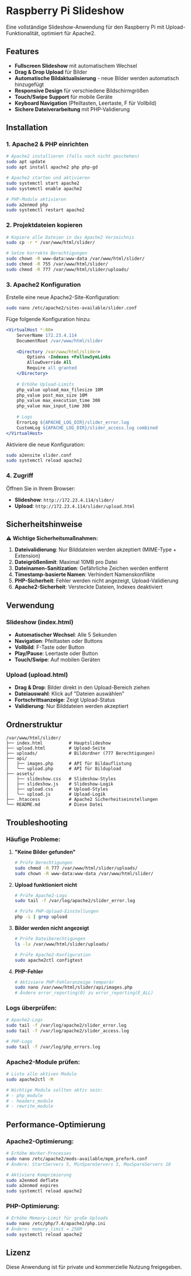 # Raspberry Pi Slideshow

Eine vollständige Slideshow-Anwendung für den Raspberry Pi mit Upload-Funktionalität, optimiert für Apache2.

## Features

- **Fullscreen Slideshow** mit automatischem Wechsel
- **Drag & Drop Upload** für Bilder
- **Automatische Bildaktualisierung** - neue Bilder werden automatisch hinzugefügt
- **Responsive Design** für verschiedene Bildschirmgrößen
- **Touch/Swipe Support** für mobile Geräte
- **Keyboard Navigation** (Pfeiltasten, Leertaste, F für Vollbild)
- **Sichere Dateiverarbeitung** mit PHP-Validierung

## Installation

### 1. Apache2 & PHP einrichten

```bash
# Apache2 installieren (falls noch nicht geschehen)
sudo apt update
sudo apt install apache2 php php-gd

# Apache2 starten und aktivieren
sudo systemctl start apache2
sudo systemctl enable apache2

# PHP-Module aktivieren
sudo a2enmod php
sudo systemctl restart apache2
```

### 2. Projektdateien kopieren

```bash
# Kopiere alle Dateien in das Apache2 Verzeichnis
sudo cp -r * /var/www/html/slider/

# Setze korrekte Berechtigungen
sudo chown -R www-data:www-data /var/www/html/slider/
sudo chmod -R 755 /var/www/html/slider/
sudo chmod -R 777 /var/www/html/slider/uploads/
```

### 3. Apache2 Konfiguration

Erstelle eine neue Apache2-Site-Konfiguration:

```bash
sudo nano /etc/apache2/sites-available/slider.conf
```

Füge folgende Konfiguration hinzu:

```apache
<VirtualHost *:80>
    ServerName 172.23.4.114
    DocumentRoot /var/www/html/slider
    
    <Directory /var/www/html/slider>
        Options -Indexes +FollowSymLinks
        AllowOverride All
        Require all granted
    </Directory>
    
    # Erhöhe Upload-Limits
    php_value upload_max_filesize 10M
    php_value post_max_size 10M
    php_value max_execution_time 300
    php_value max_input_time 300
    
    # Logs
    ErrorLog ${APACHE_LOG_DIR}/slider_error.log
    CustomLog ${APACHE_LOG_DIR}/slider_access.log combined
</VirtualHost>
```

Aktiviere die neue Konfiguration:

```bash
sudo a2ensite slider.conf
sudo systemctl reload apache2
```

### 4. Zugriff

Öffnen Sie in Ihrem Browser:
- **Slideshow**: `http://172.23.4.114/slider/`
- **Upload**: `http://172.23.4.114/slider/upload.html`

## Sicherheitshinweise

⚠️ **Wichtige Sicherheitsmaßnahmen:**

1. **Dateivalidierung**: Nur Bilddateien werden akzeptiert (MIME-Type + Extension)
2. **Dateigrößenlimit**: Maximal 10MB pro Datei
3. **Dateinamen-Sanitization**: Gefährliche Zeichen werden entfernt
4. **Timestamp-basierte Namen**: Verhindert Namenskonflikte
5. **PHP-Sicherheit**: Fehler werden nicht angezeigt, Upload-Validierung
6. **Apache2-Sicherheit**: Versteckte Dateien, Indexes deaktiviert

## Verwendung

### Slideshow (index.html)
- **Automatischer Wechsel**: Alle 5 Sekunden
- **Navigation**: Pfeiltasten oder Buttons
- **Vollbild**: F-Taste oder Button
- **Play/Pause**: Leertaste oder Button
- **Touch/Swipe**: Auf mobilen Geräten

### Upload (upload.html)
- **Drag & Drop**: Bilder direkt in den Upload-Bereich ziehen
- **Dateiauswahl**: Klick auf "Dateien auswählen"
- **Fortschrittsanzeige**: Zeigt Upload-Status
- **Validierung**: Nur Bilddateien werden akzeptiert

## Ordnerstruktur

```
/var/www/html/slider/
├── index.html          # Hauptslideshow
├── upload.html         # Upload-Seite
├── uploads/            # Bildordner (777 Berechtigungen)
├── api/
│   ├── images.php      # API für Bildauflistung
│   └── upload.php      # API für Bildupload
├── assets/
│   ├── slideshow.css   # Slideshow-Styles
│   ├── slideshow.js    # Slideshow-Logik
│   ├── upload.css      # Upload-Styles
│   └── upload.js       # Upload-Logik
├── .htaccess           # Apache2 Sicherheitseinstellungen
└── README.md           # Diese Datei
```

## Troubleshooting

### Häufige Probleme:

1. **"Keine Bilder gefunden"**
   ```bash
   # Prüfe Berechtigungen
   sudo chmod -R 777 /var/www/html/slider/uploads/
   sudo chown -R www-data:www-data /var/www/html/slider/
   ```

2. **Upload funktioniert nicht**
   ```bash
   # Prüfe Apache2-Logs
   sudo tail -f /var/log/apache2/slider_error.log
   
   # Prüfe PHP-Upload-Einstellungen
   php -i | grep upload
   ```

3. **Bilder werden nicht angezeigt**
   ```bash
   # Prüfe Dateiberechtigungen
   ls -la /var/www/html/slider/uploads/
   
   # Prüfe Apache2-Konfiguration
   sudo apache2ctl configtest
   ```

4. **PHP-Fehler**
   ```bash
   # Aktiviere PHP-Fehleranzeige temporär
   sudo nano /var/www/html/slider/api/images.php
   # Ändere error_reporting(0) zu error_reporting(E_ALL)
   ```

### Logs überprüfen:
```bash
# Apache2-Logs
sudo tail -f /var/log/apache2/slider_error.log
sudo tail -f /var/log/apache2/slider_access.log

# PHP-Logs
sudo tail -f /var/log/php_errors.log
```

### Apache2-Module prüfen:
```bash
# Liste alle aktiven Module
sudo apache2ctl -M

# Wichtige Module sollten aktiv sein:
# - php_module
# - headers_module
# - rewrite_module
```

## Performance-Optimierung

### Apache2-Optimierung:
```bash
# Erhöhe Worker-Processes
sudo nano /etc/apache2/mods-available/mpm_prefork.conf
# Ändere: StartServers 5, MinSpareServers 5, MaxSpareServers 10

# Aktiviere Komprimierung
sudo a2enmod deflate
sudo a2enmod expires
sudo systemctl reload apache2
```

### PHP-Optimierung:
```bash
# Erhöhe Memory-Limit für große Uploads
sudo nano /etc/php/7.4/apache2/php.ini
# Ändere: memory_limit = 256M
sudo systemctl reload apache2
```

## Lizenz

Diese Anwendung ist für private und kommerzielle Nutzung freigegeben. 
